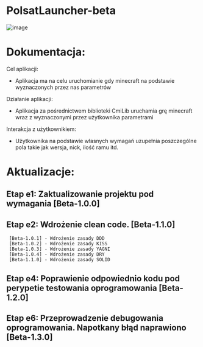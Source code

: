 # PolsatLauncher-beta
![image](https://github.com/PolsatGraniePL/PolsatLauncher/assets/88681446/4f91046b-b465-4b7a-9dce-c13fdc3e2641)

<Opis aplikacji>
  
# Dokumentacja:
Cel aplikacji:
- Aplikacja ma na celu uruchomianie gdy minecraft na podstawie wyznaczonych przez nas parametrów

Działanie aplikacji:
- Aplikacja za pośrednictwem biblioteki CmiLib uruchamia grę minecraft wraz z wyznaczonymi przez użytkownika parametrami

Interakcja z użytkownikiem:
- Użytkownika na podstawie własnych wymagań uzupełnia poszczególne pola takie jak wersja, nick, ilość ramu itd.


# Aktualizacje:
## Etap e1: Zaktualizowanie projektu pod wymagania [Beta-1.0.0]
## Etap e2: Wdrożenie clean code. [Beta-1.1.0]
	 [Beta-1.0.1] - Wdrożenie zasady DDD
	 [Beta-1.0.2] - Wdrożenie zasady KISS
	 [Beta-1.0.3] - Wdrożenie zasady YAGNI
	 [Beta-1.0.4] - Wdrożenie zasady DRY
	 [Beta-1.1.0] - Wdrożenie zasady SOLID
## Etap e4: Poprawienie odpowiednio kodu pod perypetie testowania oprogramowania [Beta-1.2.0]
## Etap e6: Przeprowadzenie debugowania oprogramowania. Napotkany błąd naprawiono [Beta-1.3.0]
